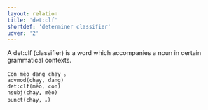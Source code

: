 ```yaml
---
layout: relation
title: 'det:clf'
shortdef: 'determiner classifier'
udver: '2'
---
```


A det:clf (classifier) is a word which accompanies a noun in certain grammatical contexts.

~~~ sdparse
Con mèo đang chạy 。
advmod(chạy, đang)
det:clf(mèo, con)
nsubj(chạy, mèo)
punct(chạy, 。)
~~~

<!-- Interlanguage links updated Út 9. května 2023, 20:04:12 CEST -->
